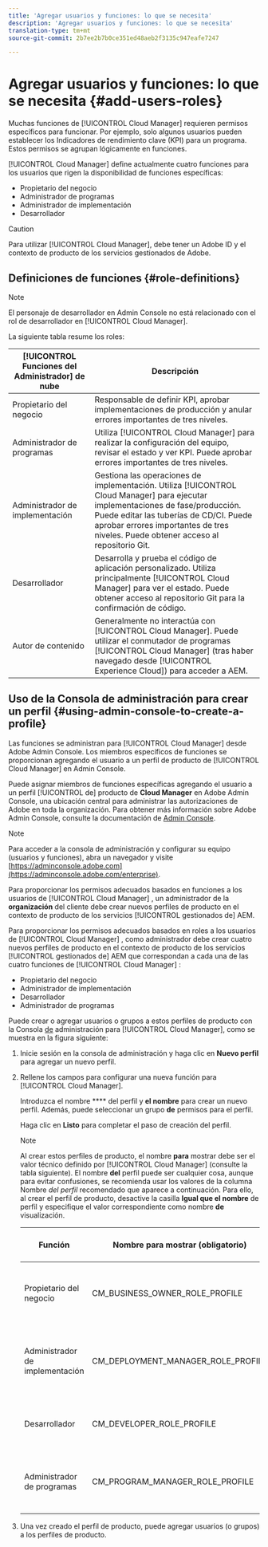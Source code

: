 ```yaml
---
title: 'Agregar usuarios y funciones: lo que se necesita'
description: 'Agregar usuarios y funciones: lo que se necesita'
translation-type: tm+mt
source-git-commit: 2b7ee2b7b0ce351ed48aeb2f3135c947eafe7247

---
```



# Agregar usuarios y funciones: lo que se necesita {#add-users-roles}


Muchas funciones de [!UICONTROL Cloud Manager] requieren permisos específicos para funcionar. Por ejemplo, solo algunos usuarios pueden establecer los Indicadores de rendimiento clave (KPI) para un programa. Estos permisos se agrupan lógicamente en funciones.

[!UICONTROL Cloud Manager] define actualmente cuatro funciones para los usuarios que rigen la disponibilidad de funciones específicas:

* Propietario del negocio
* Administrador de programas
* Administrador de implementación
* Desarrollador

>[!CAUTION]
>
>Para utilizar [!UICONTROL Cloud Manager], debe tener un Adobe ID y el contexto de producto de los servicios gestionados de Adobe.

## Definiciones de funciones {#role-definitions}

>[!NOTE]
>
>El personaje de desarrollador en Admin Console no está relacionado con el rol de desarrollador en [!UICONTROL Cloud Manager].

La siguiente tabla resume los roles:

| [!UICONTROL Funciones del Administrador] de nube | Descripción |
|--- |--- |
| Propietario del negocio | Responsable de definir KPI, aprobar implementaciones de producción y anular errores importantes de tres niveles. |
| Administrador de programas | Utiliza [!UICONTROL Cloud Manager] para realizar la configuración del equipo, revisar el estado y ver KPI. Puede aprobar errores importantes de tres niveles. |
| Administrador de implementación | Gestiona las operaciones de implementación. Utiliza [!UICONTROL Cloud Manager] para ejecutar implementaciones de fase/producción. Puede editar las tuberías de CD/CI. Puede aprobar errores importantes de tres niveles. Puede obtener acceso al repositorio Git. |
| Desarrollador | Desarrolla y prueba el código de aplicación personalizado. Utiliza principalmente [!UICONTROL Cloud Manager] para ver el estado. Puede obtener acceso al repositorio Git para la confirmación de código. |
| Autor de contenido | Generalmente no interactúa con [!UICONTROL Cloud Manager]. Puede utilizar el conmutador de programas [!UICONTROL Cloud Manager] (tras haber navegado desde [!UICONTROL Experience Cloud]) para acceder a AEM. |

## Uso de la Consola de administración para crear un perfil {#using-admin-console-to-create-a-profile}

Las funciones se administran para [!UICONTROL Cloud Manager] desde Adobe Admin Console. Los miembros específicos de funciones se proporcionan agregando el usuario a un perfil de producto de [!UICONTROL Cloud Manager] en Admin Console.

Puede asignar miembros de funciones específicas agregando el usuario a un perfil [!UICONTROL de] producto de **Cloud Manager** en Adobe Admin Console, una ubicación central para administrar las autorizaciones de Adobe en toda la organización. Para obtener más información sobre Adobe Admin Console, consulte la documentación de [Admin Console](https://helpx.adobe.com/enterprise/using/admin-console.html).

>[!NOTE]
>
>Para acceder a la consola de administración y configurar su equipo (usuarios y funciones), abra un navegador y visite [https://adminconsole.adobe.com](https://adminconsole.adobe.com/enterprise).

Para proporcionar los permisos adecuados basados en funciones a los usuarios de [!UICONTROL Cloud Manager] , un administrador de la **organización** del cliente debe crear nuevos perfiles de producto en el contexto de producto de los servicios [!UICONTROL gestionados de] AEM.

Para proporcionar los permisos adecuados basados en roles a los usuarios de [!UICONTROL Cloud Manager] , como administrador debe crear cuatro nuevos perfiles de producto en el contexto de producto de los servicios [!UICONTROL gestionados de] AEM que correspondan a cada una de las cuatro funciones de [!UICONTROL Cloud Manager] :

* Propietario del negocio
* Administrador de implementación
* Desarrollador
* Administrador de programas

Puede crear o agregar usuarios o grupos a estos perfiles de producto con la Consola [de](https://adminconsole.adobe.com/) administración para [!UICONTROL Cloud Manager], como se muestra en la figura siguiente:

1. Inicie sesión en la consola de administración y haga clic en **Nuevo perfil** para agregar un nuevo perfil.

1. Rellene los campos para configurar una nueva función para [!UICONTROL Cloud Manager].

   Introduzca el nombre **** del perfil y **el nombre** para crear un nuevo perfil. Además, puede seleccionar un grupo **de** permisos para el perfil.

   Haga clic en **Listo** para completar el paso de creación del perfil.

   >[!NOTE]
   >
   >Al crear estos perfiles de producto, el nombre **para** mostrar debe ser el valor técnico definido por [!UICONTROL Cloud Manager] (consulte la tabla siguiente). El nombre **del** perfil puede ser cualquier cosa, aunque para evitar confusiones, se recomienda usar los valores de la columna Nombre *del perfil* recomendado que aparece a continuación. Para ello, al crear el perfil de producto, desactive la casilla **Igual que el nombre** de perfil y especifique el valor correspondiente como nombre **de** visualización.

   | **Función** | **Nombre para mostrar (obligatorio)** | **Nombre de perfil recomendado** |
   |---|---|---|
   | Propietario del negocio | CM_BUSINESS_OWNER_ROLE_PROFILE | [!UICONTROL Administrador] de nube: función de propietario del negocio |
   | Administrador de implementación | CM_DEPLOYMENT_MANAGER_ROLE_PROFILE | [!UICONTROL Administrador] de nube: función de administrador de implementación |
   | Desarrollador | CM_DEVELOPER_ROLE_PROFILE | [!UICONTROL Cloud Manager] : función de desarrollador |
   | Administrador de programas | CM_PROGRAM_MANAGER_ROLE_PROFILE | [!UICONTROL Administrador] de nube - Función Administrador de programas |

1. Una vez creado el perfil de producto, puede agregar usuarios (o grupos) a los perfiles de producto.


